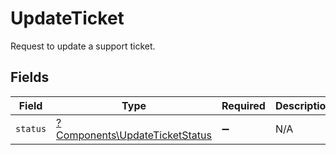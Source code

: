 # UpdateTicket

Request to update a support ticket.


## Fields

| Field                                                                           | Type                                                                            | Required                                                                        | Description                                                                     |
| ------------------------------------------------------------------------------- | ------------------------------------------------------------------------------- | ------------------------------------------------------------------------------- | ------------------------------------------------------------------------------- |
| `status`                                                                        | [?Components\UpdateTicketStatus](../../Models/Components/UpdateTicketStatus.md) | :heavy_minus_sign:                                                              | N/A                                                                             |